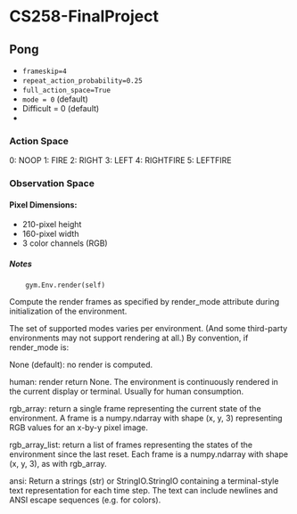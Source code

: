 # CS258-FinalProject

## Pong

- `frameskip=4`
- `repeat_action_probability=0.25`
- `full_action_space=True`
- `mode = 0` (default)
- Difficult = 0 (default)
- 
### Action Space
0: NOOP
1: FIRE
2: RIGHT
3: LEFT
4: RIGHTFIRE
5: LEFTFIRE

### Observation Space
#### Pixel Dimensions:

- 210-pixel height
- 160-pixel width
- 3 color channels (RGB)


##### Notes

```python3
    gym.Env.render(self) 
```

Compute the render frames as specified by render_mode attribute during initialization of the environment.

The set of supported modes varies per environment. (And some third-party environments may not support rendering at all.) By convention, if render_mode is:

None (default): no render is computed.

human: render return None. The environment is continuously rendered in the current display or terminal. Usually for human consumption.

rgb_array: return a single frame representing the current state of the environment. A frame is a numpy.ndarray with shape (x, y, 3) representing RGB values for an x-by-y pixel image.

rgb_array_list: return a list of frames representing the states of the environment since the last reset. Each frame is a numpy.ndarray with shape (x, y, 3), as with rgb_array.

ansi: Return a strings (str) or StringIO.StringIO containing a terminal-style text representation for each time step. The text can include newlines and ANSI escape sequences (e.g. for colors).
